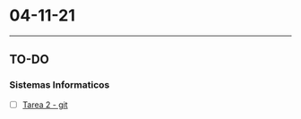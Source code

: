 # 04-11-21
---
## TO-DO
### Sistemas Informaticos
- [ ] [Tarea 2 - git](https://classroom.google.com/c/MzQ1NTIyMzQwMDM3/a/NDIwNDU0NTE0ODU5/details)